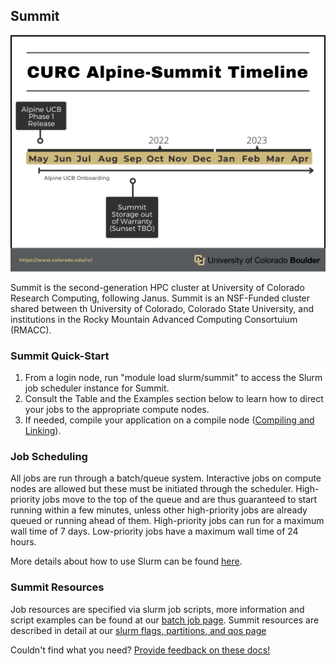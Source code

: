 ## Summit

![](./images/alpine_summit_timeline.png)

Summit is the second-generation HPC cluster at University of Colorado Research Computing, following Janus. Summit is an NSF-Funded cluster shared between th University of Colorado, Colorado State University, and institutions in the Rocky Mountain Advanced Computing Consortuium (RMACC).

### Summit Quick-Start

1. From a login node, run "module load slurm/summit" to access the Slurm job scheduler instance for Summit.
2. Consult the Table and the Examples section below to learn how to direct your jobs to the appropriate compute nodes.
3. If needed, compile your application on a compile node ([Compiling and Linking](../compute/compiling.html)).

### Job Scheduling

All jobs are run through a batch/queue system.  Interactive jobs on compute nodes are allowed but these must be initiated through the scheduler.  High-priority jobs move to the top of the queue and are thus guaranteed to start running within a few minutes, unless other high-priority jobs are already queued or running ahead of them.  High-priority jobs can run for a maximum wall time of 7 days.  Low-priority jobs have a maximum wall time of 24 hours.

More details about how to use Slurm can be found [here](../running-jobs/running-apps-with-jobs.html).

### Summit Resources

Job resources are specified via slurm job scripts, more information and script examples can be found at our [batch job page](../running-jobs/batch-jobs.md). Summit resources are described in detail at our [slurm flags, partitions, and qos page](../running-jobs/job-resources.md) 


Couldn't find what you need? [Provide feedback on these docs!](https://forms.gle/bSQEeFrdvyeQWPtW9)
